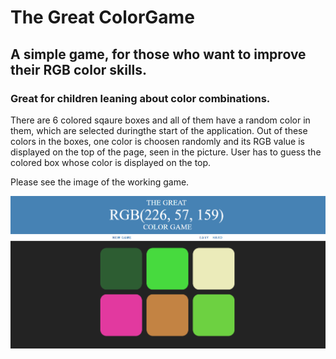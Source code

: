 # The Great ColorGame
## A simple game, for those who want to improve their RGB color skills. 
### Great for children leaning about color combinations.

There are 6 colored sqaure boxes and all of them have a random color in them, which are selected duringthe start of the application. Out of these colors in the boxes, one color is choosen randomly and its RGB value is displayed on the top of the page, seen in the picture. User has to guess the colored box whose color is displayed on the top.

Please see the image of the working game.

![](ColorGame.PNG)
